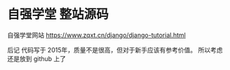 # 自强学堂 整站源码

自强学堂网站
https://www.zqxt.cn/django/django-tutorial.html

后记
代码写于 2015年，质量不是很高，但对于新手应该有参考价值。
所以考虑还是放到 github 上了
